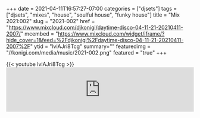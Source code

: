 +++
date = 2021-04-11T16:57:27-07:00
categories = ["djsets"]
tags = ["djsets", "mixes", "house", "soulful house", "funky house"]
title = "Mix 2021:002"
slug = "2021-002"
href = "https://www.mixcloud.com/djkonigi/daytime-disco-04-11-21-20210411-2007/"
mcembed = "https://www.mixcloud.com/widget/iframe/?hide_cover=1&feed=%2Fdjkonigi%2Fdaytime-disco-04-11-21-20210411-2007%2F"
ytid = "lviAJri8Tcg"
summary=""
featuredimg = "//konigi.com/media/music/2021-002.png"
featured = "true"
+++

<div class="video"><div class="embed" >
{{< youtube lviAJri8Tcg >}}
</div></div>


<div class="mix"><div class="embed" >
<iframe width="100%" height="120" src="https://www.mixcloud.com/widget/iframe/?hide_cover=1&feed=%2Fdjkonigi%2Fdaytime-disco-04-11-21-20210411-2007%2F" frameborder="0" ></iframe>
</div></div>

